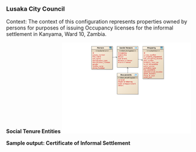 ### **Lusaka City Council**

Context: The context of this configuration represents properties owned by persons for purposes of issuing Occupancy licenses for the informal settlement in Kanyama, Ward 10, Zambia. 

**Social Tenure Entities**
<img width="350" alt="Lusaka City Council - Social Tenure Entities" src="../../images/readme/party_entities_lcc.png" />

**Sample output: Certificate of Informal Settlement**